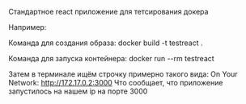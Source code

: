 Стандартное react приложение для тетсирования докера

Например:

Команда для создания образа:
docker build -t testreact .

Команда для запуска контейнера:
docker run --rm testreact

Затем в терминале ищём строчку примерно такого вида:
On Your Network:  http://172.17.0.2:3000
Что сообщает, что приложение запустилось на нашем ip на порте 3000